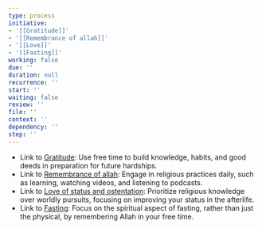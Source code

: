 ```yaml
---
type: process
initiative:
- '[[Gratitude]]'
- '[[Remembrance of allah]]'
- '[[Love]]'
- '[[Fasting]]'
working: false
due: ''
duration: null
recurrence: ''
start: ''
waiting: false
review: ''
file: ''
context: ''
dependency: ''
step: ''
---
```


* Link to [Gratitude](docs/sidebar1/Initiatives/good%20traits/Gratitude.md): Use free time to build knowledge, habits, and good deeds in preparation for future hardships.
* Link to [Remembrance of allah](docs/sidebar1/Initiatives/worship/Remembrance%20of%20allah.md): Engage in religious practices daily, such as learning, watching videos, and listening to podcasts.
* Link to [Love of status and ostentation](docs/sidebar1/Initiatives/bad%20traits/Love%20of%20status%20and%20ostentation.md): Prioritize religious knowledge over worldly pursuits, focusing on improving your status in the afterlife.
* Link to [Fasting](docs/sidebar1/Initiatives/worship/Fasting.md): Focus on the spiritual aspect of fasting, rather than just the physical, by remembering Allah in your free time.
